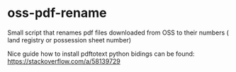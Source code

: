 # oss-pdf-rename

Small script that renames pdf files downloaded from OSS to their numbers ( land registry or possession sheet number)

Nice guide how to install pdftotext python bidings can be found:
https://stackoverflow.com/a/58139729
